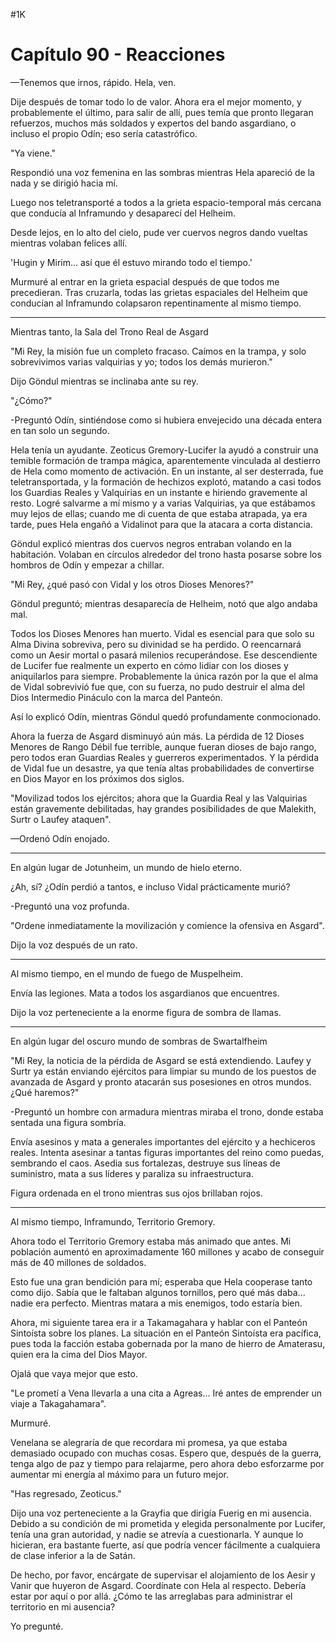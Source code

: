 
#1K 

# Capítulo 90 - Reacciones


—Tenemos que irnos, rápido. Hela, ven.

Dije después de tomar todo lo de valor. Ahora era el mejor momento, y probablemente el último, para salir de allí, pues temía que pronto llegaran refuerzos, muchos más soldados y expertos del bando asgardiano, o incluso el propio Odín; eso sería catastrófico.

"Ya viene."

Respondió una voz femenina en las sombras mientras Hela apareció de la nada y se dirigió hacia mí.

Luego nos teletransporté a todos a la grieta espacio-temporal más cercana que conducía al Inframundo y desaparecí del Helheim.

Desde lejos, en lo alto del cielo, pude ver cuervos negros dando vueltas mientras volaban felices allí.

'Hugin y Mirim... así que él estuvo mirando todo el tiempo.'

Murmuré al entrar en la grieta espacial después de que todos me precedieran. Tras cruzarla, todas las grietas espaciales del Helheim que conducían al Inframundo colapsaron repentinamente al mismo tiempo.

***

Mientras tanto, la Sala del Trono Real de Asgard

"Mi Rey, la misión fue un completo fracaso. Caímos en la trampa, y solo sobrevivimos varias valquirias y yo; todos los demás murieron."

Dijo Göndul mientras se inclinaba ante su rey.

"¿Cómo?"

-Preguntó Odín, sintiéndose como si hubiera envejecido una década entera en tan solo un segundo.

Hela tenía un ayudante. Zeoticus Gremory-Lucifer la ayudó a construir una temible formación de trampa mágica, aparentemente vinculada al destierro de Hela como momento de activación. En un instante, al ser desterrada, fue teletransportada, y la formación de hechizos explotó, matando a casi todos los Guardias Reales y Valquirias en un instante e hiriendo gravemente al resto. Logré salvarme a mí mismo y a varias Valquirias, ya que estábamos muy lejos de ellas; cuando me di cuenta de que estaba atrapada, ya era tarde, pues Hela engañó a Vidalinot para que la atacara a corta distancia.

Göndul explicó mientras dos cuervos negros entraban volando en la habitación. Volaban en círculos alrededor del trono hasta posarse sobre los hombros de Odín y empezar a chillar.

"Mi Rey, ¿qué pasó con Vidal y los otros Dioses Menores?"

Göndul preguntó; mientras desaparecía de Helheim, notó que algo andaba mal.

Todos los Dioses Menores han muerto. Vidal es esencial para que solo su Alma Divina sobreviva, pero su divinidad se ha perdido. O reencarnará como un Aesir mortal o pasará milenios recuperándose. Ese descendiente de Lucifer fue realmente un experto en cómo lidiar con los dioses y aniquilarlos para siempre. Probablemente la única razón por la que el alma de Vidal sobrevivió fue que, con su fuerza, no pudo destruir el alma del Dios Intermedio Pináculo con la marca del Panteón.

Así lo explicó Odín, mientras Göndul quedó profundamente conmocionado.

Ahora la fuerza de Asgard disminuyó aún más. La pérdida de 12 Dioses Menores de Rango Débil fue terrible, aunque fueran dioses de bajo rango, pero todos eran Guardias Reales y guerreros experimentados. Y la pérdida de Vidal fue un desastre, ya que tenía altas probabilidades de convertirse en Dios Mayor en los próximos dos siglos.

"Movilizad todos los ejércitos; ahora que la Guardia Real y las Valquirias están gravemente debilitadas, hay grandes posibilidades de que Malekith, Surtr o Laufey ataquen".

—Ordenó Odín enojado.

***

En algún lugar de Jotunheim, un mundo de hielo eterno.

¿Ah, sí? ¿Odín perdió a tantos, e incluso Vidal prácticamente murió?

-Preguntó una voz profunda.

"Ordene inmediatamente la movilización y comience la ofensiva en Asgard".

Dijo la voz después de un rato.

***

Al mismo tiempo, en el mundo de fuego de Muspelheim.

Envía las legiones. Mata a todos los asgardianos que encuentres.

Dijo la voz perteneciente a la enorme figura de sombra de llamas.

***

En algún lugar del oscuro mundo de sombras de Swartalfheim

"Mi Rey, la noticia de la pérdida de Asgard se está extendiendo. Laufey y Surtr ya están enviando ejércitos para limpiar su mundo de los puestos de avanzada de Asgard y pronto atacarán sus posesiones en otros mundos. ¿Qué haremos?"

-Preguntó un hombre con armadura mientras miraba el trono, donde estaba sentada una figura sombría.

Envía asesinos y mata a generales importantes del ejército y a hechiceros reales. Intenta asesinar a tantas figuras importantes del reino como puedas, sembrando el caos. Asedia sus fortalezas, destruye sus líneas de suministro, mata a sus líderes y paraliza su infraestructura.

Figura ordenada en el trono mientras sus ojos brillaban rojos.

***

Al mismo tiempo, Inframundo, Territorio Gremory.

Ahora todo el Territorio Gremory estaba más animado que antes. Mi población aumentó en aproximadamente 160 millones y acabo de conseguir más de 40 millones de soldados.

Esto fue una gran bendición para mí; esperaba que Hela cooperase tanto como dijo. Sabía que le faltaban algunos tornillos, pero qué más daba... nadie era perfecto. Mientras matara a mis enemigos, todo estaría bien.

Ahora, mi siguiente tarea era ir a Takamagahara y hablar con el Panteón Sintoísta sobre los planes. La situación en el Panteón Sintoísta era pacífica, pues toda la facción estaba gobernada por la mano de hierro de Amaterasu, quien era la cima del Dios Mayor.

Ojalá que vaya mejor que esto.

"Le prometí a Vena llevarla a una cita a Agreas... Iré antes de emprender un viaje a Takagahamara".

Murmuré.

Venelana se alegraría de que recordara mi promesa, ya que estaba demasiado ocupado con muchas cosas. Espero que, después de la guerra, tenga algo de paz y tiempo para relajarme, pero ahora debo esforzarme por aumentar mi energía al máximo para un futuro mejor.

"Has regresado, Zeoticus."

Dijo una voz perteneciente a la Grayfia que dirigía Fuerig en mi ausencia. Debido a su condición de mi prometida y elegida personalmente por Lucifer, tenía una gran autoridad, y nadie se atrevía a cuestionarla. Y aunque lo hicieran, era bastante fuerte, así que podría vencer fácilmente a cualquiera de clase inferior a la de Satán.

De hecho, por favor, encárgate de supervisar el alojamiento de los Aesir y Vanir que huyeron de Asgard. Coordínate con Hela al respecto. Debería estar por aquí o por allá. ¿Cómo te las arreglabas para administrar el territorio en mi ausencia?

Yo pregunté.